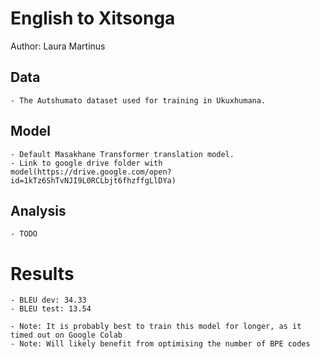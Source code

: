 # English to Xitsonga

Author: Laura Martinus

## Data

	- The Autshumato dataset used for training in Ukuxhumana.

## Model

	- Default Masakhane Transformer translation model.
	- Link to google drive folder with model(https://drive.google.com/open?id=1kTz6ShTvNJI9L0RCLbjt6fhzffgLlDYa)

## Analysis

 	- TODO

# Results
	- BLEU dev: 34.33 
	- BLEU test: 13.54 

	- Note: It is probably best to train this model for longer, as it timed out on Google Colab
	- Note: Will likely benefit from optimising the number of BPE codes